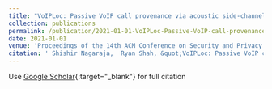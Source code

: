 ```yaml
---
title: "VoIPLoc: Passive VoIP call provenance via acoustic side-channels"
collection: publications
permalink: /publication/2021-01-01-VoIPLoc-Passive-VoIP-call-provenance-via-acoustic-side-channels
date: 2021-01-01
venue: 'Proceedings of the 14th ACM Conference on Security and Privacy in Wireless and Mobile Networks'
citation: ' Shishir Nagaraja,  Ryan Shah, &quot;VoIPLoc: Passive VoIP call provenance via acoustic side-channels.&quot; Proceedings of the 14th ACM Conference on Security and Privacy in Wireless and Mobile Networks, 2021.'
---
```

Use [Google Scholar](https://scholar.google.com/scholar?q=VoIPLoc:+Passive+VoIP+call+provenance+via+acoustic+side+channels){:target="_blank"} for full citation